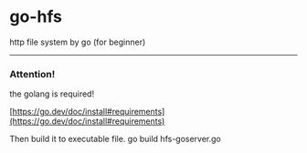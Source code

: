 # go-hfs
http file system by go (for beginner)

---
### Attention! ###
the golang is required!

[https://go.dev/doc/install#requirements](https://go.dev/doc/install#requirements)

Then build it to executable file. 
	go build hfs-goserver.go
